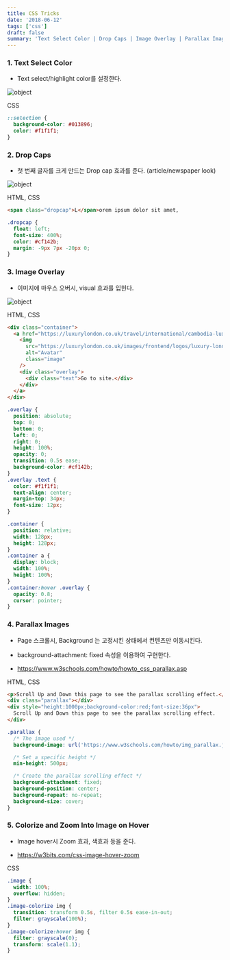 ```yaml
---
title: CSS Tricks
date: '2018-06-12'
tags: ['css']
draft: false
summary: 'Text Select Color | Drop Caps | Image Overlay | Parallax Images ...'
---
```


### 1. Text Select Color

- Text select/highlight color를 설정한다.

![object](/static/images/text_select_color.png 'object')

CSS

```css
::selection {
  background-color: #013896;
  color: #f1f1f1;
}
```

### 2. Drop Caps

- 첫 번째 글자를 크게 만드는 Drop cap 효과를 준다. (article/newspaper look)

![object](/static/images/drop_caps.png 'object')

HTML, CSS

```html
<span class="dropcap">L</span>orem ipsum dolor sit amet,
```

```css
.dropcap {
  float: left;
  font-size: 400%;
  color: #cf142b;
  margin: -9px 7px -20px 0;
}
```

### 3. Image Overlay

- 이미지에 마우스 오버시, visual 효과를 입힌다.

![object](/static/images/image_overlay.gif 'object')

HTML, CSS

```html
<div class="container">
  <a href="https://luxurylondon.co.uk/travel/international/cambodia-luxury-hotels-review/">
    <img
      src="https://luxurylondon.co.uk/images/frontend/logos/luxury-london-logo.png"
      alt="Avatar"
      class="image"
    />
    <div class="overlay">
      <div class="text">Go to site.</div>
    </div>
  </a>
</div>
```

```css
.overlay {
  position: absolute;
  top: 0;
  bottom: 0;
  left: 0;
  right: 0;
  height: 100%;
  opacity: 0;
  transition: 0.5s ease;
  background-color: #cf142b;
}
.overlay .text {
  color: #f1f1f1;
  text-align: center;
  margin-top: 34px;
  font-size: 12px;
}

.container {
  position: relative;
  width: 128px;
  height: 128px;
}
.container a {
  display: block;
  width: 100%;
  height: 100%;
}
.container:hover .overlay {
  opacity: 0.8;
  cursor: pointer;
}
```

### 4. Parallax Images

- Page 스크롤시, Background 는 고정시킨 상태에서 컨텐츠만 이동시킨다.

- background-attachment: fixed 속성을 이용하여 구현한다.

- https://www.w3schools.com/howto/howto_css_parallax.asp

HTML, CSS

```html
<p>Scroll Up and Down this page to see the parallax scrolling effect.</p>
<div class="parallax"></div>
<div style="height:1000px;background-color:red;font-size:36px">
  Scroll Up and Down this page to see the parallax scrolling effect.
</div>
```

```css
.parallax {
  /* The image used */
  background-image: url('https://www.w3schools.com/howto/img_parallax.jpg');

  /* Set a specific height */
  min-height: 500px;

  /* Create the parallax scrolling effect */
  background-attachment: fixed;
  background-position: center;
  background-repeat: no-repeat;
  background-size: cover;
}
```

### 5. Colorize and Zoom Into Image on Hover

- Image hover시 Zoom 효과, 색효과 등을 준다.

- https://w3bits.com/css-image-hover-zoom

CSS

```css
.image {
  width: 100%;
  overflow: hidden;
}
.image-colorize img {
  transition: transform 0.5s, filter 0.5s ease-in-out;
  filter: grayscale(100%);
}
.image-colorize:hover img {
  filter: grayscale(0);
  transform: scale(1.1);
}
```

